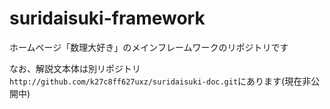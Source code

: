 # suridaisuki-framework
ホームページ「数理大好き」のメインフレームワークのリポジトリです

なお、解説文本体は別リポジトリ`http://github.com/k27c8ff627uxz/suridaisuki-doc.git`にあります(現在非公開中)
